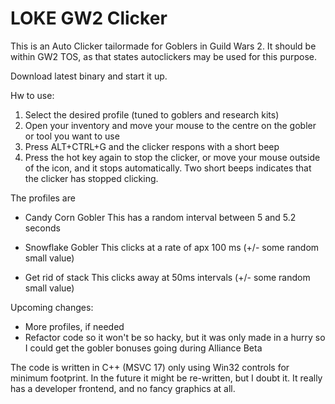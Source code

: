 # LOKE GW2 Clicker

This is an Auto Clicker tailormade for Goblers in Guild Wars 2. It should be within GW2 TOS, as that states autoclickers may be used for this purpose.

Download latest binary and start it up.

Hw to use:
1. Select the desired profile (tuned to goblers and research kits)
2. Open your inventory and move your mouse to the centre on the gobler or tool you want to use
3. Press ALT+CTRL+G and the clicker respons with a short beep
4. Press the hot key again to stop the clicker, or move your mouse outside of the icon, and it stops automatically.
   Two short beeps indicates that the clicker has stopped clicking.

The profiles are
- Candy Corn Gobler
  This has a random interval between 5 and 5.2 seconds

- Snowflake Gobler
  This clicks at a rate of apx 100 ms (+/- some random small value)
  
- Get rid of stack
  This clicks away at 50ms intervals (+/- some random small value)

Upcoming changes:

- More profiles, if needed
- Refactor code so it won't be so hacky, but it was only made in a hurry so I could get the gobler bonuses going during Alliance Beta

The code is written in C++ (MSVC 17) only using Win32 controls for minimum footprint. In the future it might be re-written, but I doubt it. 
It really has a developer frontend, and no fancy graphics at all.
